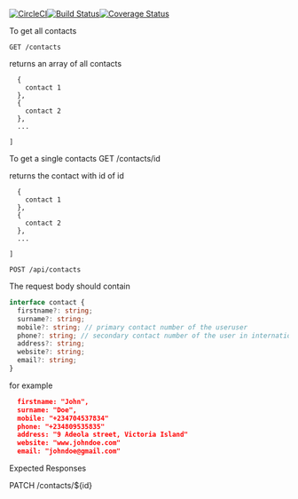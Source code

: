 [![CircleCI](https://circleci.com/gh/boscoseries/contactAPP_typescript.svg?style=svg)](https://circleci.com/gh/boscoseries/contactAPP_typescript)[![Build Status](https://travis-ci.com/boscoseries/contactAPP_typescript.svg?branch=master)](https://travis-ci.com/boscoseries/contactAPP_typescript)[![Coverage Status](https://coveralls.io/repos/github/boscoseries/contactAPP_typescript/badge.svg?branch=master)](https://coveralls.io/github/boscoseries/contactAPP_typescript?branch=master)

To get all contacts

```
GET /contacts
```

returns an array of all contacts

```[
  {
    contact 1
  },
  {
    contact 2
  },
  ...

]
```

To get a single contacts
GET /contacts/id

returns the contact with id of id

```[
  {
    contact 1
  },
  {
    contact 2
  },
  ...

]
```

`POST /api/contacts`

The request body should contain

```ts
interface contact {
  firstname?: string;
  surname?: string;
  mobile?: string; // primary contact number of the useruser
  phone?: string; // secondary contact number of the user in international format e.g +2348083467335
  address?: string;
  website?: string;
  email?: string;
}
```

for example

```.json
  firstname: "John",
  surname: "Doe",
  mobile: "+234704537834"
  phone: "+234809535835"
  address: "9 Adeola street, Victoria Island"
  website: "www.johndoe.com"
  email: "johndoe@gmail.com"
```

Expected Responses

PATCH /contacts/\${id}
